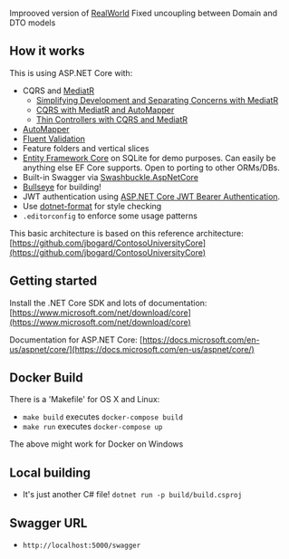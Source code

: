 Improoved version of [RealWorld](https://github.com/gothinkster/realworld)
Fixed uncoupling between Domain and DTO models

## How it works

This is using ASP.NET Core with:

-   CQRS and [MediatR](https://github.com/jbogard/MediatR)
    -   [Simplifying Development and Separating Concerns with MediatR](https://blogs.msdn.microsoft.com/cdndevs/2016/01/26/simplifying-development-and-separating-concerns-with-mediatr/)
    -   [CQRS with MediatR and AutoMapper](https://lostechies.com/jimmybogard/2015/05/05/cqrs-with-mediatr-and-automapper/)
    -   [Thin Controllers with CQRS and MediatR](https://codeopinion.com/thin-controllers-cqrs-mediatr/)
-   [AutoMapper](http://automapper.org)
-   [Fluent Validation](https://github.com/JeremySkinner/FluentValidation)
-   Feature folders and vertical slices
-   [Entity Framework Core](https://docs.microsoft.com/en-us/ef/) on SQLite for demo purposes. Can easily be anything else EF Core supports. Open to porting to other ORMs/DBs.
-   Built-in Swagger via [Swashbuckle.AspNetCore](https://github.com/domaindrivendev/Swashbuckle.AspNetCore)
-   [Bullseye](https://github.com/adamralph/bullseye) for building!
-   JWT authentication using [ASP.NET Core JWT Bearer Authentication](https://github.com/aspnet/Security/tree/master/src/Microsoft.AspNetCore.Authentication.JwtBearer).
-   Use [dotnet-format](https://github.com/dotnet/format) for style checking
-   `.editorconfig` to enforce some usage patterns

This basic architecture is based on this reference architecture: [https://github.com/jbogard/ContosoUniversityCore](https://github.com/jbogard/ContosoUniversityCore)

## Getting started

Install the .NET Core SDK and lots of documentation: [https://www.microsoft.com/net/download/core](https://www.microsoft.com/net/download/core)

Documentation for ASP.NET Core: [https://docs.microsoft.com/en-us/aspnet/core/](https://docs.microsoft.com/en-us/aspnet/core/)

## Docker Build

There is a 'Makefile' for OS X and Linux:

-   `make build` executes `docker-compose build`
-   `make run` executes `docker-compose up`

The above might work for Docker on Windows

## Local building

-   It's just another C# file! `dotnet run -p build/build.csproj`

## Swagger URL

-   `http://localhost:5000/swagger`

